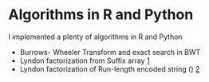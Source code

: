 # Algorithms in R and Python
I implemented a plenty of algorithms in R and Python

- Burrows- Wheeler Transform and exact search in BWT
- Lyndon factorization from Suffix array [1](http://dx.doi.org/10.1016/j.jda.2014.06.0011570-8667/©2014)
- Lyndon factorization of Run-length encoded string () [2](https://doi.org/10.3390/a12060124)
